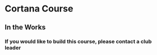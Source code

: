 # Cortana Course
## In the Works
### If you would like to build this course, please contact a club leader
